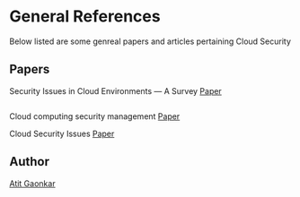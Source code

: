 # General References

Below listed are some genreal papers and articles pertaining Cloud Security

## Papers


Security Issues in Cloud Environments — A Survey
[Paper](http://www.di.ubi.pt/~mario/artigos/2013-IJIS.pdf)
```

```

Cloud computing security management
[Paper](https://www.researchgate.net/publication/224164987_Cloud_computing_security_management)

Cloud Security Issues
[Paper](https://ieeexplore.ieee.org/document/5283911)


## Author
[Atit Gaonkar](https://atit-gaonkar.me)